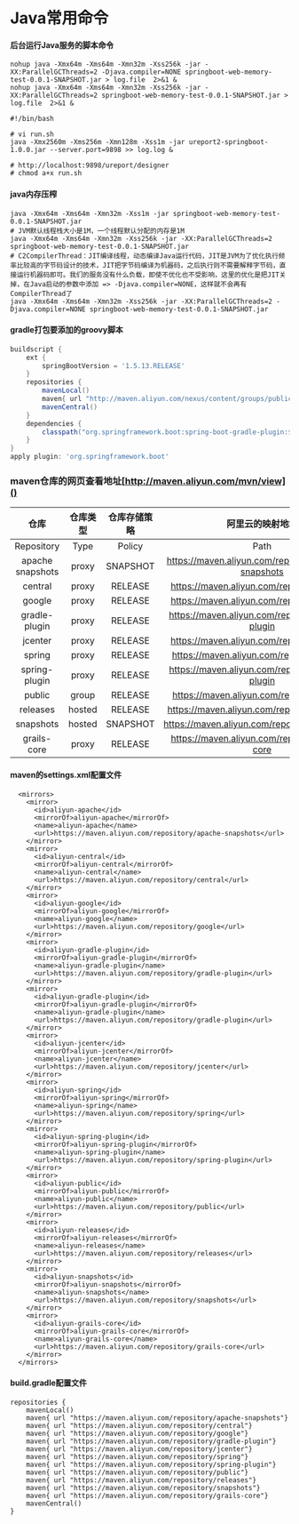 # Java常用命令

#### 后台运行Java服务的脚本命令
```
nohup java -Xmx64m -Xms64m -Xmn32m -Xss256k -jar -XX:ParallelGCThreads=2 -Djava.compiler=NONE springboot-web-memory-test-0.0.1-SNAPSHOT.jar > log.file  2>&1 &
nohup java -Xmx64m -Xms64m -Xmn32m -Xss256k -jar -XX:ParallelGCThreads=2 springboot-web-memory-test-0.0.1-SNAPSHOT.jar > log.file  2>&1 &
```
```
#!/bin/bash

# vi run.sh
java -Xmx2560m -Xms256m -Xmn128m -Xss1m -jar ureport2-springboot-1.0.0.jar --server.port=9898 >> log.log &

# http://localhost:9898/ureport/designer
# chmod a+x run.sh
```

#### java内存压榨
```
java -Xmx64m -Xms64m -Xmn32m -Xss1m -jar springboot-web-memory-test-0.0.1-SNAPSHOT.jar
# JVM默认线程栈大小是1M，一个线程默认分配的内存是1M
java -Xmx64m -Xms64m -Xmn32m -Xss256k -jar -XX:ParallelGCThreads=2 springboot-web-memory-test-0.0.1-SNAPSHOT.jar
# C2CompilerThread：JIT编译线程，动态编译Java运行代码，JIT是JVM为了优化执行频率比较高的字节码设计的技术，JIT把字节码编译为机器码，之后执行则不需要解释字节码，直接运行机器码即可。我们的服务没有什么负载，即使不优化也不受影响，这里的优化是把JIT关掉，在Java启动的参数中添加 => -Djava.compiler=NONE，这样就不会再有CompilerThread了
java -Xmx64m -Xms64m -Xmn32m -Xss256k -jar -XX:ParallelGCThreads=2 -Djava.compiler=NONE springboot-web-memory-test-0.0.1-SNAPSHOT.jar
```

#### gradle打包要添加的groovy脚本
```groovy
buildscript {
    ext {
        springBootVersion = '1.5.13.RELEASE'
    }
    repositories {
        mavenLocal()
        maven{ url "http://maven.aliyun.com/nexus/content/groups/public/"}
        mavenCentral()
    }
    dependencies {
        classpath("org.springframework.boot:spring-boot-gradle-plugin:${springBootVersion}")
    }
}
apply plugin: 'org.springframework.boot'
```

### maven仓库的网页查看地址[http://maven.aliyun.com/mvn/view]()
仓库|仓库类型|仓库存储策略|阿里云的映射地址|
:---:|:---:|:---:|:---:
Repository | Type | Policy | Path
apache snapshots | proxy | SNAPSHOT | https://maven.aliyun.com/repository/apache-snapshots
central | proxy | RELEASE | https://maven.aliyun.com/repository/central
google  |proxy | RELEASE | https://maven.aliyun.com/repository/google
gradle-plugin | proxy | RELEASE	| https://maven.aliyun.com/repository/gradle-plugin
jcenter	| proxy	| RELEASE | https://maven.aliyun.com/repository/jcenter
spring | proxy | RELEASE | https://maven.aliyun.com/repository/spring
spring-plugin | proxy | RELEASE	| https://maven.aliyun.com/repository/spring-plugin
public | group | RELEASE | https://maven.aliyun.com/repository/public
releases | hosted | RELEASE | https://maven.aliyun.com/repository/releases
snapshots | hosted | SNAPSHOT | https://maven.aliyun.com/repository/snapshots
grails-core | proxy | RELEASE |https://maven.aliyun.com/repository/grails-core


#### maven的settings.xml配置文件
```
  <mirrors>
    <mirror>
      <id>aliyun-apache</id>
      <mirrorOf>aliyun-apache</mirrorOf>
      <name>aliyun-apache</name>
      <url>https://maven.aliyun.com/repository/apache-snapshots</url>
    </mirror>
    <mirror>
      <id>aliyun-central</id>
      <mirrorOf>aliyun-central</mirrorOf>
      <name>aliyun-central</name>
      <url>https://maven.aliyun.com/repository/central</url>
    </mirror>
    <mirror>
      <id>aliyun-google</id>
      <mirrorOf>aliyun-google</mirrorOf>
      <name>aliyun-google</name>
      <url>https://maven.aliyun.com/repository/google</url>
    </mirror>
    <mirror>
      <id>aliyun-gradle-plugin</id>
      <mirrorOf>aliyun-gradle-plugin</mirrorOf>
      <name>aliyun-gradle-plugin</name>
      <url>https://maven.aliyun.com/repository/gradle-plugin</url>
    </mirror>
    <mirror>
      <id>aliyun-gradle-plugin</id>
      <mirrorOf>aliyun-gradle-plugin</mirrorOf>
      <name>aliyun-gradle-plugin</name>
      <url>https://maven.aliyun.com/repository/gradle-plugin</url>
    </mirror>
    <mirror>
      <id>aliyun-jcenter</id>
      <mirrorOf>aliyun-jcenter</mirrorOf>
      <name>aliyun-jcenter</name>
      <url>https://maven.aliyun.com/repository/jcenter</url>
    </mirror>
    <mirror>
      <id>aliyun-spring</id>
      <mirrorOf>aliyun-spring</mirrorOf>
      <name>aliyun-spring</name>
      <url>https://maven.aliyun.com/repository/spring</url>
    </mirror>
    <mirror>
      <id>aliyun-spring-plugin</id>
      <mirrorOf>aliyun-spring-plugin</mirrorOf>
      <name>aliyun-spring-plugin</name>
      <url>https://maven.aliyun.com/repository/spring-plugin</url>
    </mirror>
    <mirror>
      <id>aliyun-public</id>
      <mirrorOf>aliyun-public</mirrorOf>
      <name>aliyun-public</name>
      <url>https://maven.aliyun.com/repository/public</url>
    </mirror>
    <mirror>
      <id>aliyun-releases</id>
      <mirrorOf>aliyun-releases</mirrorOf>
      <name>aliyun-releases</name>
      <url>https://maven.aliyun.com/repository/releases</url>
    </mirror>
    <mirror>
      <id>aliyun-snapshots</id>
      <mirrorOf>aliyun-snapshots</mirrorOf>
      <name>aliyun-snapshots</name>
      <url>https://maven.aliyun.com/repository/snapshots</url>
    </mirror>
    <mirror>
      <id>aliyun-grails-core</id>
      <mirrorOf>aliyun-grails-core</mirrorOf>
      <name>aliyun-grails-core</name>
      <url>https://maven.aliyun.com/repository/grails-core</url>
    </mirror>
  </mirrors>
```


#### build.gradle配置文件
```
repositories {
    mavenLocal()
    maven{ url "https://maven.aliyun.com/repository/apache-snapshots"}
    maven{ url "https://maven.aliyun.com/repository/central"}
    maven{ url "https://maven.aliyun.com/repository/google"}
    maven{ url "https://maven.aliyun.com/repository/gradle-plugin"}
    maven{ url "https://maven.aliyun.com/repository/jcenter"}
    maven{ url "https://maven.aliyun.com/repository/spring"}
    maven{ url "https://maven.aliyun.com/repository/spring-plugin"}
    maven{ url "https://maven.aliyun.com/repository/public"}
    maven{ url "https://maven.aliyun.com/repository/releases"}
    maven{ url "https://maven.aliyun.com/repository/snapshots"}
    maven{ url "https://maven.aliyun.com/repository/grails-core"}
    mavenCentral()
}
```